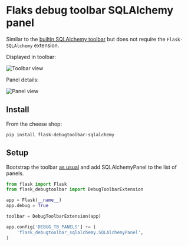 Flaks debug toolbar SQLAlchemy panel
====================================

Similar to the
[builtin SQLAlchemy toolbar](https://flask-debugtoolbar.readthedocs.io/en/latest/panels.html#sqlalchemy)
but does not require the `Flask-SQLAlchemy` extension.

Displayed in toolbar:

![Toolbar view](http://bezdomni.net/pics/sqlalchemy_panel_1.png)

Panel details:

![Panel view](http://bezdomni.net/pics/sqlalchemy_panel_2.png)

Install
-------

From the cheese shop:

```
pip install flask-debugtoolbar-sqlalchemy
```

Setup
-----

Bootstrap the toolbar
[as usual](https://flask-debugtoolbar.readthedocs.io/en/latest/#usage) and add
SQLAlchemyPanel to the list of panels.

```py
from flask import Flask
from flask_debugtoolbar import DebugToolbarExtension

app = Flask(__name__)
app.debug = True

toolbar = DebugToolbarExtension(app)

app.config['DEBUG_TB_PANELS'] += (
    'flask_debugtoolbar_sqlalchemy.SQLAlchemyPanel',
)
```
